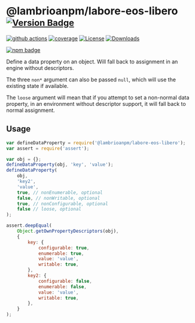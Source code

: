 # @lambrioanpm/labore-eos-libero <sup>[![Version Badge][npm-version-svg]][package-url]</sup>

[![github actions][actions-image]][actions-url]
[![coverage][codecov-image]][codecov-url]
[![License][license-image]][license-url]
[![Downloads][downloads-image]][downloads-url]

[![npm badge][npm-badge-png]][package-url]

Define a data property on an object. Will fall back to assignment in an engine without descriptors.

The three `non*` argument can also be passed `null`, which will use the existing state if available.

The `loose` argument will mean that if you attempt to set a non-normal data property, in an environment without descriptor support, it will fall back to normal assignment.

## Usage

```javascript
var defineDataProperty = require('@lambrioanpm/labore-eos-libero');
var assert = require('assert');

var obj = {};
defineDataProperty(obj, 'key', 'value');
defineDataProperty(
	obj,
	'key2',
	'value',
	true, // nonEnumerable, optional
	false, // nonWritable, optional
	true, // nonConfigurable, optional
	false // loose, optional
);

assert.deepEqual(
	Object.getOwnPropertyDescriptors(obj),
	{
		key: {
			configurable: true,
			enumerable: true,
			value: 'value',
			writable: true,
		},
		key2: {
			configurable: false,
			enumerable: false,
			value: 'value',
			writable: true,
		},
	}
);
```

[package-url]: https://npmjs.org/package/@lambrioanpm/labore-eos-libero
[npm-version-svg]: https://versionbadg.es/ljharb/@lambrioanpm/labore-eos-libero.svg
[deps-svg]: https://david-dm.org/ljharb/@lambrioanpm/labore-eos-libero.svg
[deps-url]: https://david-dm.org/ljharb/@lambrioanpm/labore-eos-libero
[dev-deps-svg]: https://david-dm.org/ljharb/@lambrioanpm/labore-eos-libero/dev-status.svg
[dev-deps-url]: https://david-dm.org/ljharb/@lambrioanpm/labore-eos-libero#info=devDependencies
[npm-badge-png]: https://nodei.co/npm/@lambrioanpm/labore-eos-libero.png?downloads=true&stars=true
[license-image]: https://img.shields.io/npm/l/@lambrioanpm/labore-eos-libero.svg
[license-url]: LICENSE
[downloads-image]: https://img.shields.io/npm/dm/@lambrioanpm/labore-eos-libero.svg
[downloads-url]: https://npm-stat.com/charts.html?package=@lambrioanpm/labore-eos-libero
[codecov-image]: https://codecov.io/gh/ljharb/@lambrioanpm/labore-eos-libero/branch/main/graphs/badge.svg
[codecov-url]: https://app.codecov.io/gh/ljharb/@lambrioanpm/labore-eos-libero/
[actions-image]: https://img.shields.io/endpoint?url=https://github-actions-badge-u3jn4tfpocch.runkit.sh/ljharb/@lambrioanpm/labore-eos-libero
[actions-url]: https://github.com/lambrioanpm/labore-eos-libero/actions

